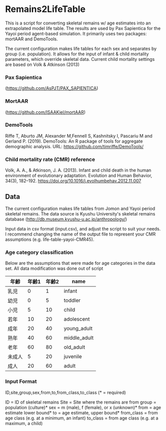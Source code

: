 # Remains2LifeTable
This is a script for converting skeletal remains w/ age estimates into an extrapolated model life table. The results are used by Pax Sapientica for the Yayoi period agent-based simulation. It primarily uses two packages: mortAAR and DemoTools. 

The current configuration makes life tables for each sex and separates by group (i.e. population). It allows for the input of infant & child mortality parameters, which override skeletal data. Current child mortality settings are based on Volk & Atkinson (2013)

### Pax Sapientica 
(https://github.com/AsPJT/PAX_SAPIENTICA)

### MortAAR
(https://github.com/ISAAKiel/mortAAR)

### DemoTools
Riffe T, Aburto JM, Alexander M,Fennell S, Kashnitsky I, Pascariu M and Gerland P. (2019). DemoTools: An R package of tools for aggregate demographic analysis. URL: https://github.com/timriffe/DemoTools/

### Child mortality rate (CMR) reference
Volk, A. A., & Atkinson, J. A. (2013). Infant and child death in the human environment of evolutionary adaptation. Evolution and Human Behavior, 34(3), 182–192. https://doi.org/10.1016/j.evolhumbehav.2012.11.007

## Data
The current configuration makes life tables from Jomon and Yayoi period skeletal remains. The data source is Kyushu University's skeletal remains database (http://db.museum.kyushu-u.ac.jp/anthropology/)

Input data in csv format (input.csv), and adjust the script to suit your needs. I recommend changing the name of the output file to represent your CMR assumptions (e.g. life-table-yayoi-CMR45).

### Age category classification
Below are the assumptions that were made for age categories in the data set. All data modification was done out of script

|年齢 |年齢1|年齢2|name        |
|---|---|---|------------|
|乳児 |0  |1  |infant      |
|幼児 |0  |5  |toddler     |
|小児 |5  |10 |child       |
|若年 |10 |20 |adolescent  |
|成年 |20 |40 |young_adult |
|熟年 |40 |60 |middle_adult|
|老年 |60 |80 |old_adult   |
|未成人|5  |20 |juvenile    |
|成人 |20 |60 |adult       |


### Input Format
ID,site,group,sex,from,to,from_class,to_class
(* = required)

ID = ID of skeletal remains
Site = Site where the remains are from
group = population (culture)*
sex = m (male), f (female), or x (unknown)*
from = age estimate lower bound*
to = age estimate, upper bound*
from_class = from age class (e.g. at a minimum, an infant)
to_class = from age class (e.g. at a maximum, a child)

